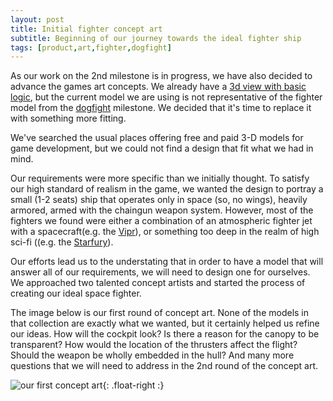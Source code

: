 ```yaml
---
layout: post
title: Initial fighter concept art
subtitle: Beginning of our journey towards the ideal fighter ship
tags: [product,art,fighter,dogfight]
---
```


As our work on the 2nd milestone is in progress, we have also decided to advance the games art concepts.  We already have a [3d view with basic logic](/2021-02-05-3d-wired), but the current model we are using is not representative of the fighter model from the [dogfight](/tags/#dogfight) milestone. We decided that it's time to replace it with something more fitting. 

We've searched the usual places offering free and paid 3-D models for game development, but we could not find a design that fit what we had in mind.

Our requirements were more specific than we initially thought. To satisfy our high standard of realism in the game, we wanted the design to portray a small (1-2 seats) ship that operates only in space (so, no wings), heavily armored, armed with the chaingun weapon system. However, most of the fighters we found were either a combination of an atmospheric fighter jet with a spacecraft(e.g. the [Vipr](https://galactica.fandom.com/wiki/Viper)), or something too deep in the realm of high sci-fi ((e.g. the [Starfury]( https://babylon5.fandom.com/wiki/SA-23E_Mitchell-Hyundyne_Starfury)).

Our efforts lead us to the understating that in order to have a model that will answer all of our requirements, we will need to design one for ourselves. We approached two talented concept artists and started the process of creating our ideal space fighter. 

The image below is our first round of concept art. None of the models in that collection are exactly what we wanted, but it certainly helped us refine our ideas. How will the cockpit look? Is there a reason for the canopy to be transparent? How would the location of the thrusters affect the flight? Should the weapon be wholly embedded in the hull? And many more questions that we will need to address in the 2nd round of the concept art.

![our first concept art](/assets/img/fighter-art-1.png){: .float-right :}
